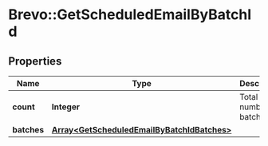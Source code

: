 # Brevo::GetScheduledEmailByBatchId

## Properties
Name | Type | Description | Notes
------------ | ------------- | ------------- | -------------
**count** | **Integer** | Total number of batches | [optional] 
**batches** | [**Array&lt;GetScheduledEmailByBatchIdBatches&gt;**](GetScheduledEmailByBatchIdBatches.md) |  | [optional] 


